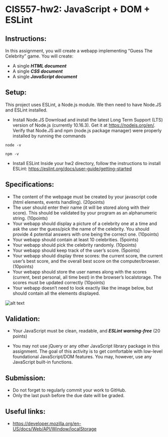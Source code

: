 # CIS557-hw2: JavaScript + DOM + ESLint

## Instructions:
 
In this assignment, you will create a webapp implementing “Guess The Celebrity” game.
You will create:
- A single ***HTML document*** 
- A single ***CSS document*** 
- A single ***JavaScript document***

## Setup:
This project uses ESLint, a Node.js module. We then need to have Node.JS and ESLint installed.
 
- Install Node.JS
Download and install the latest Long Term Support (LTS) version of Node.js (currently 10.16.3).
Get it at https://nodejs.org/en/. Verify that Node.JS and npm (node.js package manager) were properly installed by running the commands

`node -v`

`npm -v`

- Install ESLint
Inside your hw2 directory,  follow the instructions to install ESLint: https://eslint.org/docs/user-guide/getting-started

## Specifications:

- The content of the webpage must be created by your javascript code (html elements, events handling).  (20points)
- The user should enter their name (it will be stored along with their score). This should be validated by your program as an alphanumeric string. (10points)
- Your webapp should display a picture of a celebrity one at a time and ask the user the guess/pick the name of the celebrity. You should provide 4 potential answers with one being the correct one. (10points)
- Your webapp should contain at least 10 celebrities. (5points)
- Your webapp should pick the celebrity randomly. (10points)
- Your webapp should keep track of the user’s score.  (5points)
- Your webapp should display three scores: the current score, the current user’s best score, and the overall best score on the computer/browser. (10points)
- Your webapp should store the user names along with the scores (current, best personal, all time best) in the browser’s localstorage. The scores must be updated correctly (10points)
- Your webapp doesn’t need to look exactly like the image below, but should contain all the elements displayed.

![alt text](https://github.com/ericfouh/hw2/blob/master/hw2-example.png)

## Validation:
- Your JavaScript must be clean, readable, and ***ESLint warning-free*** (20 points)

- You may not use jQuery or any other JavaScript library package in this assignment. The goal of this activity is to get comfortable with low-level foundational JavaScript/DOM features. You may, however, use any JavaScript built-in functions. 

## Submission:
- Do not forget to regularly commit your work to GitHub.
- Only the last push before the due date will be graded.

## Useful links:
- https://developer.mozilla.org/en-US/docs/Web/API/Window/localStorage
